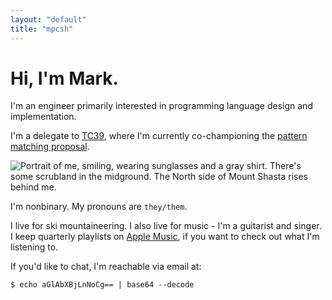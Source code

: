 ```yaml
---
layout: "default"
title: "mpcsh"
---
```


# Hi, I'm Mark.

I'm an engineer primarily interested in programming language design and implementation.

I'm a delegate to [TC39](https://tc39.es), where I'm currently co-championing the [pattern matching proposal](https://github.com/tc39/proposal-pattern-matching).

![Portrait of me, smiling, wearing sunglasses and a gray shirt. There's some scrubland in the midground. The North side of Mount Shasta rises behind me.](/img/profpic-small.jpg)

I'm nonbinary. My pronouns are `they/them`.

I live for ski mountaineering. I also live for music - I'm a guitarist and singer. I keep quarterly playlists on [Apple Music](https://music.apple.com/profile/mpcsh), if you want to check out what I'm listening to.

If you'd like to chat, I'm reachable via email at:

```
$ echo aGlAbXBjLnNoCg== | base64 --decode
```

